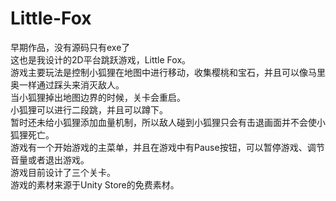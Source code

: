 # Little-Fox
早期作品，没有源码只有exe了  
这也是我设计的2D平台跳跃游戏，Little Fox。  
游戏主要玩法是控制小狐狸在地图中进行移动，收集樱桃和宝石，并且可以像马里奥一样通过踩头来消灭敌人。  
当小狐狸掉出地图边界的时候，关卡会重启。  
小狐狸可以进行二段跳，并且可以蹲下。  
暂时还未给小狐狸添加血量机制，所以敌人碰到小狐狸只会有击退画面并不会使小狐狸死亡。  
游戏有一个开始游戏的主菜单，并且在游戏中有Pause按钮，可以暂停游戏、调节音量或者退出游戏。  
游戏目前设计了三个关卡。  
游戏的素材来源于Unity Store的免费素材。  
